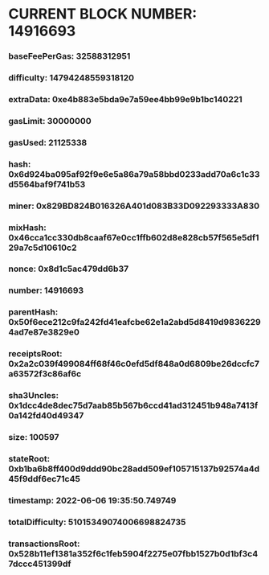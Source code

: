 # CURRENT BLOCK NUMBER: 14916693

### baseFeePerGas: 32588312951
### difficulty: 14794248559318120
### extraData: 0xe4b883e5bda9e7a59ee4bb99e9b1bc140221
### gasLimit: 30000000
### gasUsed: 21125338
### hash: 0x6d924ba095af92f9e6e5a86a79a58bbd0233add70a6c1c33d5564baf9f741b53
### miner: 0x829BD824B016326A401d083B33D092293333A830
### mixHash: 0x46cca1cc330db8caaf67e0cc1ffb602d8e828cb57f565e5df129a7c5d10610c2
### nonce: 0x8d1c5ac479dd6b37
### number: 14916693
### parentHash: 0x50f6ece212c9fa242fd41eafcbe62e1a2abd5d8419d98362294ad7e87e3829e0
### receiptsRoot: 0x2a2c039f499084ff68f46c0efd5df848a0d6809be26dccfc7a63572f3c86af6c
### sha3Uncles: 0x1dcc4de8dec75d7aab85b567b6ccd41ad312451b948a7413f0a142fd40d49347
### size: 100597
### stateRoot: 0xb1ba6b8ff400d9ddd90bc28add509ef105715137b92574a4d45f9ddf6ec71c45
### timestamp: 2022-06-06 19:35:50.749749
### totalDifficulty: 51015349074006698824735
### transactionsRoot: 0x528b11ef1381a352f6c1feb5904f2275e07fbb1527b0d1bf3c47dccc451399df
